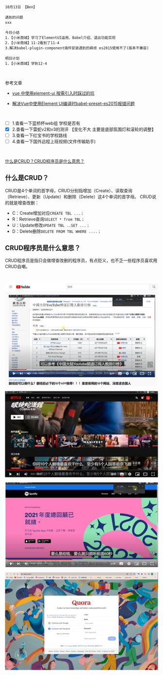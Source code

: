 ```html
10月13日 【Ben】

遇到的问题
xxx

今日小结
1.【小米商城】学习了ElementUI运用、Babel介绍、退出功能实现
2.【小米商城】11-2看到了11-4
3.解决babel-plugin-component插件安装遇到的麻烦 es2015使用不了(版本不兼容)

明日计划
1.【小米商城】学到12-4
```

​	

参考文章

- [vue 中使用element-ui 按需引入时踩过的坑](https://juejin.cn/post/7099098867798376485)

- [解决Vue中使用Element UI编译时babel-preset-es2015报错问题](https://blog.csdn.net/qq_39075021/article/details/105167291)

​	

- [ ] 1.查看一下蓝桥杯web组 学校是否有
- [x] 2.查看一下雷蛇v2和v3的测评 【变化不大 主要是底部氛围灯和滚轮的调整】
- [ ] 3.查看一下红宝书的学校路线
- [ ] 4.查看一下国外远程上班视频(文件传输助手)

​	

[什么是CRUD？CRUD程序员是什么意思？](https://www.mabiji.com/wiki/crud.html)

## 什么是CRUD？

CRUD是4个单词的首字母，CRUD分别指增加（Create）、读取查询（Retrieve）、更新（Update）和删除（Delete）这4个单词的首字母。
CRUD说的就是增查改删：

- C：Create增加对应`CREATE TBL ...；`
- R：Retrieve查询`SELECT * from TBL；`
- U：Update修改`UPDATE TBL ..SET ...；`
- D：Delete删除`DELETE FROM TBL WHERE ....；`

## CRUD程序员是什么意思？

CRUD程序员是指只会做增查改删的程序员，有点贬义，也不乏一些程序员喜欢用CRUD自嘲。

​	

![image-20221014085423935](10月13日.assets/image-20221014085423935.png)

![image-20221014085520034](10月13日.assets/image-20221014085520034.png)

![image-20221014085647284](10月13日.assets/image-20221014085647284.png)

![image-20221014092344557](10月13日.assets/image-20221014092344557.png)